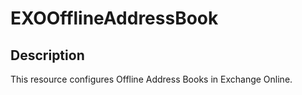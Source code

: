 # EXOOfflineAddressBook

## Description

This resource configures Offline Address Books in Exchange Online.
